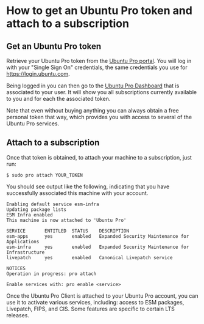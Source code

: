 # How to get an Ubuntu Pro token and attach to a subscription

## Get an Ubuntu Pro token

Retrieve your Ubuntu Pro token from the
[Ubuntu Pro portal](https://ubuntu.com/pro/). You will log in with your "Single
Sign On" credentials, the same credentials you use for https://login.ubuntu.com.

Being logged in you can then go to the
[Ubuntu Pro Dashboard](https://ubuntu.com/pro/dashboard) that is associated to
your user. It will show you all subscriptions currently available to you and
for each the associated token.

Note that even without buying anything you can always obtain a free personal
token that way, which provides you with access to several of the Ubuntu Pro
services.

## Attach to a subscription

Once that token is obtained, to attach your machine to a subscription, just run:

```
$ sudo pro attach YOUR_TOKEN
```

You should see output like the following, indicating that you have successfully
associated this machine with your account.

```
Enabling default service esm-infra
Updating package lists
ESM Infra enabled
This machine is now attached to 'Ubuntu Pro'

SERVICE       ENTITLED  STATUS    DESCRIPTION
esm-apps      yes       enabled   Expanded Security Maintenance for Applications
esm-infra     yes       enabled   Expanded Security Maintenance for Infrastructure
livepatch     yes       enabled   Canonical Livepatch service

NOTICES
Operation in progress: pro attach

Enable services with: pro enable <service>
```

Once the Ubuntu Pro Client is attached to your Ubuntu Pro account, you can use
it to activate various services, including: access to ESM packages, Livepatch,
FIPS, and CIS. Some features are specific to certain LTS releases.
